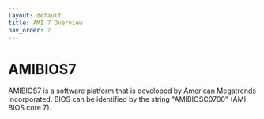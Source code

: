 ```yaml
---
layout: default
title: AMI 7 Overview
nav_order: 2
---
```




# AMIBIOS7

AMIBIOS7 is a software platform that is developed by American Megatrends Incorporated. BIOS can be identified by the string "AMIBIOSC0700" (AMI BIOS core 7).
